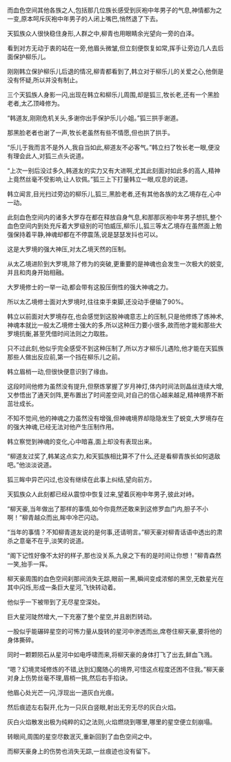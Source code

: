
而血色空间其他各族之人,包括那几位族长感受到灰袍中年男子的气息,神情都为之一变,原本呵斥灰袍中年男子的人闭上嘴巴,悄然退了下去。

天狐族众人很快稳住身形,人群之中,柳青也用眼睛余光望向一旁的白泽。

看到对方无动于衷的站在一旁,他眉头微皱,但立刻便恢复如常,挥手让旁边几人去后面保护柳乐儿。

刚刚韩立保护柳乐儿后退的情况,柳青都看到了,韩立对于柳乐儿的关爱之心,他倒是没有怀疑,所以并没有制止。

三个天狐族人身影一闪,出现在韩立和柳乐儿周围,却是狐三,牧长老,还有一个黑脸老者,太乙顶峰修为。

“韩道友,刚刚危机关头,多谢你出手保护乐儿小姐。”狐三拱手谢道。

那黑脸老者也谢了一声,牧长老虽然有些不情愿,但也拱了拱手。

“乐儿于我而言不是外人,我自当如此,柳道友不必客气。”韩立扫了牧长老一眼,便没有理会此人,对狐三点头说道。

“上次一别后没过多久,韩道友的实力又有大进啊,尤其此刻面对如此多的高人,精神上竟然丝毫不受影响,让人钦佩。”狐三上下打量韩立一眼,叹息的说道。

韩立闻言,目光扫过旁边的柳乐儿,狐三,黑脸老者,还有其他各族的太乙境存在,心中一动。

此刻血色空间内的诸多大罗存在都在释放自身气息,和那那灰袍中年男子想抗,整个血色空间内到处充斥着大罗级别的可怕威压,柳乐儿,狐三等太乙境存在虽然面上勉强保持着平静,神魂却都在不停震荡,说是瑟瑟发抖也可以。

这是大罗境的强大神压,对太乙境天然的压制。

从太乙境进阶到大罗境,除了修为的突破,更重要的是神魂也会发生一次极大的蜕变,并且和肉身开始相融。

大罗境修士的一举一动,都会带有这股压倒性的强大神魂之力。

所以太乙境修士面对大罗境时,往往束手束脚,还没动手便输了90%。

韩立以前面对大罗境存在,也会感觉到这股神魂意志上的压制,只是他修炼了炼神术,神魂本就比一般太乙境修士强大的多,所以这种压力要小很多,故而他才能和那些大罗境抗衡,甚至凭借时间法则之力取胜。

只不过此刻,他似乎完全感受不到这种压制了,所以方才柳乐儿遇险,他才能在天狐族那些人做出反应前,第一个挡在柳乐儿之前。

韩立眉梢一动,但很快便意识到了缘由。

这段时间他修为虽然没有提升,但祭炼掌握了岁月神灯,体内时间法则晶丝连续大增,又参悟出了通天剑阵,更布置出了时间差空间,对自己的信心越来越足,精神境界不断茁壮成长。

不知不觉间,他的神魂之力虽然没有增强,但神魂境界却隐隐发生了蜕变,大罗境存在的强大神魂,已经无法对他产生压制作用。

韩立察觉到神魂的变化,心中暗喜,面上却没有表现出来。

“柳道友过奖了,韩某这点实力,和天狐族相比算不了什么,还是看柳青族长如何退敌吧。”他淡淡说道。

狐三眸中异芒闪过,也没有继续在此事上纠结,望向前方。

天狐族众人此刻都已经从震惊中恢复过来,望着灰袍中年男子,彼此对峙。

“柳天豪,当年做出了那样的事情,如今你竟然还敢来到这修罗血门内,胆子不小啊！”柳青越众而出,眸中冷芒闪动。

“当年的事情？不知柳青道友说的是何事,还请明言。”柳天豪对柳青话语中透出的肃杀之意毫不在乎,淡笑的说道。

“阁下记性好像不太好的样子,那也没关系,九泉之下有的是时间让你想！”柳青森然一笑,抬手一挥。

柳天豪周围的血色空间刹那间消失无踪,眼前一黑,瞬间变成浓郁的黑空,无数星光在其中闪烁,形成一条巨大星河,飞快转动着。

他似乎一下被带到了无尽星空深处。

巨大星河陡然增大,一下充塞了整个星空,并且剧烈转动。

一股似乎能碾碎星空的可怖力量从旋转的星河中渗透而出,席卷住柳天豪,要将他的身体撕碎。

同时一颗颗陨石从星河中如电呼啸而来,将柳天豪的身体打飞了出去,鲜血飞溅。

“嗯？幻境灵域修炼的不错,达到幻魔随心的境界,可惜这点程度还困不住我。”柳天豪对身上伤势丝毫不理,眉梢一挑,然后右手掐诀。

他眉心处光芒一闪,浮现出一道灰白光痕。

然后痕迹左右裂开,化为一只灰白竖眼,射出无穷无尽的灰白火焰。

灰白火焰散发出极为纯粹的幻之法则,火焰燃烧到哪里,哪里的星空便立刻崩塌。

转眼间,周围的星空尽数泯灭,重新回到了血色空间之中。

而柳天豪身上的伤势也消失无踪,一丝痕迹也没有留下。